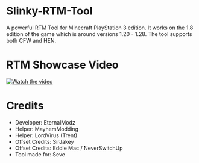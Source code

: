 # Slinky-RTM-Tool
A powerful RTM Tool for Minecraft PlayStation 3 edition. It works on the 1.8 edition of the game which is around versions 1.20 - 1.28. The tool supports both CFW and HEN.

# RTM Showcase Video
<a href="https://youtu.be/6bVzCSJnkCg?si=fRoh5_HddnbEOfC-" target="_blank"><img src="https://img.youtube.com/vi/6bVzCSJnkCg/maxresdefault.jpg" alt="Watch the video"></a>

# Credits
- Developer: EternalModz
- Helper: MayhemModding
- Helper: LordVirus (Trent)
- Offset Credits: SirJakey
- Offset Credits: Eddie Mac / NeverSwitchUp
- Tool made for: Seve
